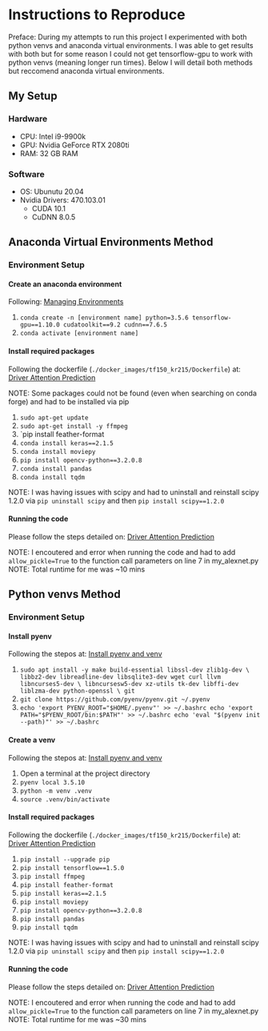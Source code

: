 # Instructions to Reproduce
Preface: During my attempts to run this project I experimented with both python venvs and anaconda virtual environments. I was able to get results with both but for some reason I could not get tensorflow-gpu to work with python venvs (meaning longer run times). Below I will detail both methods but reccomend anaconda virtual environments.

## My Setup

### Hardware
* CPU: Intel i9-9900k
* GPU: Nvidia GeForce RTX 2080ti
* RAM: 32 GB RAM

### Software
* OS: Ubunutu 20.04
* Nvidia Drivers: 470.103.01
  * CUDA 10.1
  * CuDNN 8.0.5

## Anaconda Virtual Environments Method

### Environment Setup

#### Create an anaconda environment
Following: [Managing Environments](https://docs.conda.io/projects/conda/en/latest/user-guide/tasks/manage-environments.html#activating-an-environment)
1. `conda create -n [environment name] python=3.5.6 tensorflow-gpu==1.10.0 cudatoolkit==9.2 cudnn==7.6.5`
2. `conda activate [environment name]`

#### Install required packages
Following the dockerfile (`./docker_images/tf150_kr215/Dockerfile`) at: [Driver Attention Prediction](https://github.com/pascalxia/driver_attention_prediction)

NOTE: Some packages could not be found (even when searching on conda forge) and had to be installed via pip
1. `sudo apt-get update`
2. `sudo apt-get install -y ffmpeg`
3. `pip install feather-format
4. `conda install keras==2.1.5`
5. `conda install moviepy`
6. `pip install opencv-python==3.2.0.8`
7. `conda install pandas`
8. `conda install tqdm`

NOTE: I was having issues with scipy and had to uninstall and reinstall scipy 1.2.0 via `pip uninstall scipy` and then `pip install scipy==1.2.0`

#### Running the code
Please follow the steps detailed on: [Driver Attention Prediction](https://github.com/pascalxia/driver_attention_prediction)

NOTE: I encoutered and error when running the code and had to add `allow_pickle=True` to the function call parameters on line 7 in my_alexnet.py
NOTE: Total runtime for me was ~10 mins

## Python venvs Method

### Environment Setup

#### Install pyenv
Following the stepos at: [Install pyenv and venv](https://k0nze.dev/posts/install-pyenv-venv-vscode/#linux-debianubuntu)
1. `sudo apt install -y make build-essential libssl-dev zlib1g-dev \
libbz2-dev libreadline-dev libsqlite3-dev wget curl llvm libncurses5-dev \
libncursesw5-dev xz-utils tk-dev libffi-dev liblzma-dev python-openssl \
git`
2. `git clone https://github.com/pyenv/pyenv.git ~/.pyenv`
3. `echo 'export PYENV_ROOT="$HOME/.pyenv"' >> ~/.bashrc
echo 'export PATH="$PYENV_ROOT/bin:$PATH"' >> ~/.bashrc
echo 'eval "$(pyenv init --path)"' >> ~/.bashrc`

#### Create a venv
Following the stepos at: [Install pyenv and venv](https://k0nze.dev/posts/install-pyenv-venv-vscode/#linux-debianubuntu)
1. Open a terminal at the project directory
2. `pyenv local 3.5.10`
3. `python -m venv .venv`
4. `source .venv/bin/activate`

#### Install required packages
Following the dockerfile (`./docker_images/tf150_kr215/Dockerfile`) at: [Driver Attention Prediction](https://github.com/pascalxia/driver_attention_prediction)
1. `pip install --upgrade pip`
2. `pip install tensorflow==1.5.0`
3. `pip install ffmpeg`
4. `pip install feather-format`
5. `pip install keras==2.1.5`
6. `pip install moviepy`
7. `pip install opencv-python==3.2.0.8`
8. `pip install pandas`
9. `pip install tqdm`

NOTE: I was having issues with scipy and had to uninstall and reinstall scipy 1.2.0 via `pip uninstall scipy` and then `pip install scipy==1.2.0`

#### Running the code
Please follow the steps detailed on: [Driver Attention Prediction](https://github.com/pascalxia/driver_attention_prediction)

NOTE: I encoutered and error when running the code and had to add `allow_pickle=True` to the function call parameters on line 7 in my_alexnet.py
NOTE: Total runtime for me was ~30 mins
